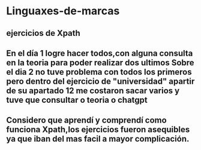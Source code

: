 # Linguaxes-de-marcas
ejercicios de Xpath
-----------------------------------------------------------------------------------------------------------
En el día 1 logre hacer todos,con alguna consulta en la teoria para poder realizar dos ultimos 
Sobre el dia 2 no tuve problema con todos los primeros pero dentro del ejercicio de "universidad" apartir de su apartado 12 me costaron sacar varios y tuve que consultar o teoria o chatgpt
-----------------------------------------------------------------------------------------------------------

Considero que aprendí y comprendí como funciona Xpath,los ejercicios fueron asequibles ya que iban del mas facil a mayor complicación.
-----------------------------------------------------------------------------------------------------------
